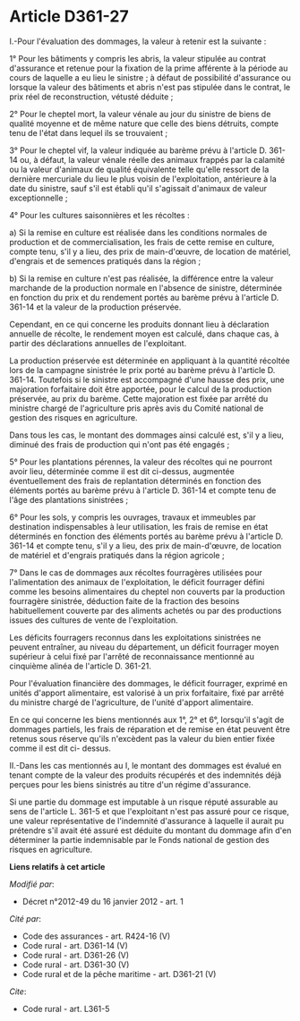 # Article D361-27

I.-Pour l'évaluation des dommages, la valeur à retenir est la suivante : 

1° Pour les bâtiments y compris les abris, la valeur stipulée au contrat d'assurance et retenue pour la fixation de la prime
afférente à la période au cours de laquelle a eu lieu le sinistre ; à défaut de possibilité d'assurance ou lorsque la valeur
des bâtiments et abris n'est pas stipulée dans le contrat, le prix réel de reconstruction, vétusté déduite ; 

2° Pour le cheptel mort, la valeur vénale au jour du sinistre de biens de qualité moyenne et de même nature que celle des
biens détruits, compte tenu de l'état dans lequel ils se trouvaient ; 

3° Pour le cheptel vif, la valeur indiquée au barème prévu à l'article D. 361-14 ou, à défaut, la valeur vénale réelle des
animaux frappés par la calamité ou la valeur d'animaux de qualité équivalente telle qu'elle ressort de la dernière mercuriale
du lieu le plus voisin de l'exploitation, antérieure à la date du sinistre, sauf s'il est établi qu'il s'agissait d'animaux
de valeur exceptionnelle ; 

4° Pour les cultures saisonnières et les récoltes : 

a) Si la remise en culture est réalisée dans les conditions normales de production et de commercialisation, les frais de
cette remise en culture, compte tenu, s'il y a lieu, des prix de main-d'œuvre, de location de matériel, d'engrais et de
semences pratiqués dans la région ; 

b) Si la remise en culture n'est pas réalisée, la différence entre la valeur marchande de la production normale en l'absence
de sinistre, déterminée en fonction du prix et du rendement portés au barème prévu à l'article D. 361-14 et la valeur de la
production préservée. 

Cependant, en ce qui concerne les produits donnant lieu à déclaration annuelle de récolte, le rendement moyen est calculé,
dans chaque cas, à partir des déclarations annuelles de l'exploitant. 

La production préservée est déterminée en appliquant à la quantité récoltée lors de la campagne sinistrée le prix porté au
barème prévu à l'article D. 361-14. Toutefois si le sinistre est accompagné d'une hausse des prix, une majoration forfaitaire
doit être apportée, pour le calcul de la production préservée, au prix du barème. Cette majoration est fixée par arrêté du
ministre chargé de l'agriculture pris après avis du Comité national de gestion des risques en agriculture. 

Dans tous les cas, le montant des dommages ainsi calculé est, s'il y a lieu, diminué des frais de production qui n'ont pas
été engagés ; 

5° Pour les plantations pérennes, la valeur des récoltes qui ne pourront avoir lieu, déterminée comme il est dit ci-dessus,
augmentée éventuellement des frais de replantation déterminés en fonction des éléments portés au barème prévu à l'article D.
361-14 et compte tenu de l'âge des plantations sinistrées ; 

6° Pour les sols, y compris les ouvrages, travaux et immeubles par destination indispensables à leur utilisation, les frais
de remise en état déterminés en fonction des éléments portés au barème prévu à l'article D. 361-14 et compte tenu, s'il y a
lieu, des prix de main-d'œuvre, de location de matériel et d'engrais pratiqués dans la région agricole ; 

7° Dans le cas de dommages aux récoltes fourragères utilisées pour l'alimentation des animaux de l'exploitation, le déficit
fourrager défini comme les besoins alimentaires du cheptel non couverts par la production fourragère sinistrée, déduction
faite de la fraction des besoins habituellement couverte par des aliments achetés ou par des productions issues des cultures
de vente de l'exploitation. 

Les déficits fourragers reconnus dans les exploitations sinistrées ne peuvent entraîner, au niveau du département, un déficit
fourrager moyen supérieur à celui fixé par l'arrêté de reconnaissance mentionné au cinquième alinéa de l'article D. 361-21. 

Pour l'évaluation financière des dommages, le déficit fourrager, exprimé en unités d'apport alimentaire, est valorisé à un
prix forfaitaire, fixé par arrêté du ministre chargé de l'agriculture, de l'unité d'apport alimentaire. 

En ce qui concerne les biens mentionnés aux 1°, 2° et 6°, lorsqu'il s'agit de dommages partiels, les frais de réparation et
de remise en état peuvent être retenus sous réserve qu'ils n'excèdent pas la valeur du bien entier fixée comme il est dit ci-
dessus. 

II.-Dans les cas mentionnés au I, le montant des dommages est évalué en tenant compte de la valeur des produits récupérés et
des indemnités déjà perçues pour les biens sinistrés au titre d'un régime d'assurance. 

Si une partie du dommage est imputable à un risque réputé assurable au sens de l'article L. 361-5 et que l'exploitant n'est
pas assuré pour ce risque, une valeur représentative de l'indemnité d'assurance à laquelle il aurait pu prétendre s'il avait
été assuré est déduite du montant du dommage afin d'en déterminer la partie indemnisable par le Fonds national de gestion des
risques en agriculture.

**Liens relatifs à cet article**

_Modifié par_:

  - Décret n°2012-49 du 16 janvier 2012 - art. 1

_Cité par_:

  - Code des assurances - art. R424-16 (V)
  - Code rural - art. D361-14 (V)
  - Code rural - art. D361-26 (V)
  - Code rural - art. D361-30 (V)
  - Code rural et de la pêche maritime - art. D361-21 (V)

_Cite_:

  - Code rural - art. L361-5
